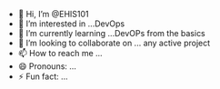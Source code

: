 - 👋 Hi, I’m @EHIS101
- 👀 I’m interested in ...DevOps
- 🌱 I’m currently learning ...DevOPs from the basics
- 💞️ I’m looking to collaborate on ... any active project
- 📫 How to reach me ...
- 😄 Pronouns: ...
- ⚡ Fun fact: ...

<!---
EHIS101/EHIS101 is a ✨ special ✨ repository because its `README.md` (this file) appears on your GitHub profile.
You can click the Preview link to take a look at your changes.
--->

